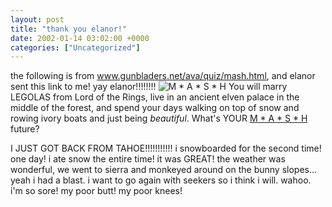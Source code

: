 ```yaml
---
layout: post
title: "thank you elanor!"
date: 2002-01-14 03:02:00 +0000
categories: ["Uncategorized"]
---
```


the following is from www.gunbladers.net/ava/quiz/mash.html, and elanor sent this link to me! yay elanor!!!!!!!!
![M * A * S * H](http://www.angelfire.com/weird2/juddietuna/lotr/quizlegolas.jpg)
 You will marry LEGOLAS from Lord of the Rings, live in an ancient elven palace in the middle of the forest, and spend your days walking on top of snow and rowing ivory boats and just being *beautiful*. What's YOUR [M * A * S * H](http://www.gunbladers.net/ava/quiz/mash.html)  future? 

I JUST GOT BACK FROM TAHOE!!!!!!!!!!! i snowboarded for the second time! one day! i ate snow the entire time! it was GREAT! the weather was wonderful, we went to sierra and monkeyed around on the bunny slopes... yeah i had a blast. i want to go again with seekers so i think i will. wahoo. i'm so sore! my poor butt! my poor knees!